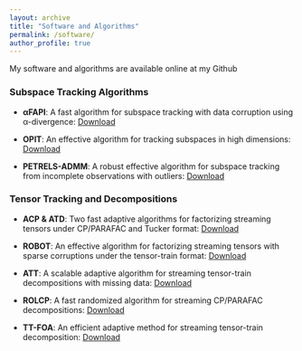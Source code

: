 ```yaml
---
layout: archive
title: "Software and Algorithms"
permalink: /software/
author_profile: true
---
```



My software and algorithms are available online at my Github <a href="https://github.com/thanhtbt"><i class="fab fa-fw fa-github zoom"></i></a>


### Subspace Tracking Algorithms

* **αFAPI**: A fast algorithm for subspace tracking with data corruption using α-divergence: [Download](https://github.com/thanhtbt/aFAPI)  

* **OPIT**: An effective algorithm for tracking subspaces in high dimensions: [Download](https://github.com/thanhtbt/SST)     


* **PETRELS-ADMM**: A robust effective algorithm for subspace tracking from incomplete observations with outliers: [Download](https://github.com/thanhtbt/RST)     

### Tensor Tracking and Decompositions

* **ACP & ATD**: Two fast adaptive algorithms for factorizing streaming tensors under CP/PARAFAC and Tucker format:  [Download](https://github.com/thanhtbt/tensor_tracking)     
 

* **ROBOT**: An effective algorithm for factorizing streaming tensors with sparse corruptions under
the tensor-train format: [Download](https://github.com/thanhtbt/ROBOT)       

* **ATT**: A scalable adaptive algorithm for streaming tensor-train decompositions with missing data: [Download](https://github.com/thanhtbt/ATT-miss)   

* **ROLCP**: A fast randomized algorithm for streaming CP/PARAFAC decompositions: [Download](https://github.com/thanhtbt/ROLCP)   
 

* **TT-FOA**: An efficient adaptive method for streaming tensor-train decomposition: [Download](https://github.com/thanhtbt/ATT)    
 

